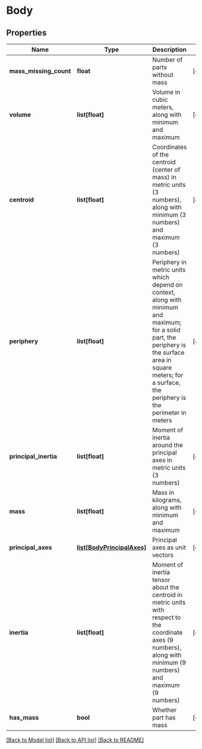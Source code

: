 # Body

## Properties
Name | Type | Description | Notes
------------ | ------------- | ------------- | -------------
**mass_missing_count** | **float** | Number of parts without mass | [optional] 
**volume** | **list[float]** | Volume in cubic meters, along with minimum and maximum | [optional] 
**centroid** | **list[float]** | Coordinates of the centroid (center of mass) in metric             units (3 numbers), along with minimum (3 numbers) and maximum (3 numbers) | [optional] 
**periphery** | **list[float]** | Periphery in metric units which depend on context, along             with minimum and maximum; for a solid part, the periphery is the surface area in square meters; for a             surface, the periphery is the perimeter in meters | [optional] 
**principal_inertia** | **list[float]** | Moment of inertia around the principal axes in             metric units (3 numbers) | [optional] 
**mass** | **list[float]** | Mass in kilograms, along with minimum and maximum | [optional] 
**principal_axes** | [**list[BodyPrincipalAxes]**](BodyPrincipalAxes.md) | Principal axes as unit vectors | [optional] 
**inertia** | **list[float]** | Moment of inertia tensor about the centroid in metric units             with respect to the coordinate axes (9 numbers), along with minimum (9 numbers) and maximum (9             numbers) | [optional] 
**has_mass** | **bool** | Whether part has mass | [optional] 

[[Back to Model list]](../README.md#documentation-for-models) [[Back to API list]](../README.md#documentation-for-api-endpoints) [[Back to README]](../README.md)


